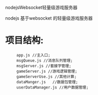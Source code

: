 nodejsWebsocket轻量级游戏服务器

nodejs 基于websocket 的轻量级游戏服务器  
 
# 项目结构:  
         app.js //主入口;  
         msgQueue.js //消息队列管理;  
         msgServer.js //套接字管理;  
         gameServer.js //游戏逻辑管理;  
         gameServerUse.js //其他计算;  
         dataManger.js   //数据包管理;  
         userDataManager.js //用户数据管理;   
